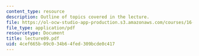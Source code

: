 ```yaml
---
content_type: resource
description: Outline of topics covered in the lecture.
file: https://ol-ocw-studio-app-production.s3.amazonaws.com/courses/16-322-stochastic-estimation-and-control-fall-2004/4cef665b09c034b64fed309bcde0c417_lecture09.pdf
file_type: application/pdf
resourcetype: Document
title: lecture09.pdf
uid: 4cef665b-09c0-34b6-4fed-309bcde0c417
---
```

